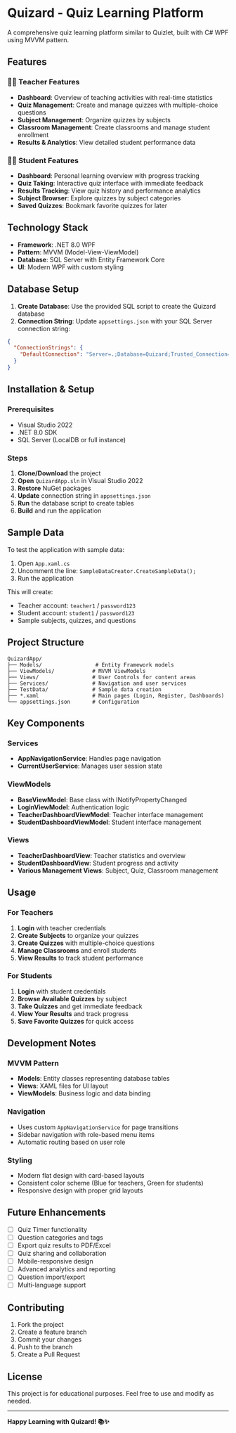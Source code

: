# Quizard - Quiz Learning Platform

A comprehensive quiz learning platform similar to Quizlet, built with C# WPF using MVVM pattern.

## Features

### 👨‍🏫 Teacher Features
- **Dashboard**: Overview of teaching activities with real-time statistics
- **Quiz Management**: Create and manage quizzes with multiple-choice questions
- **Subject Management**: Organize quizzes by subjects
- **Classroom Management**: Create classrooms and manage student enrollment
- **Results & Analytics**: View detailed student performance data

### 👨‍🎓 Student Features
- **Dashboard**: Personal learning overview with progress tracking
- **Quiz Taking**: Interactive quiz interface with immediate feedback
- **Results Tracking**: View quiz history and performance analytics
- **Subject Browser**: Explore quizzes by subject categories
- **Saved Quizzes**: Bookmark favorite quizzes for later

## Technology Stack

- **Framework**: .NET 8.0 WPF
- **Pattern**: MVVM (Model-View-ViewModel)
- **Database**: SQL Server with Entity Framework Core
- **UI**: Modern WPF with custom styling

## Database Setup

1. **Create Database**: Use the provided SQL script to create the Quizard database
2. **Connection String**: Update `appsettings.json` with your SQL Server connection string:

```json
{
  "ConnectionStrings": {
    "DefaultConnection": "Server=.;Database=Quizard;Trusted_Connection=true;TrustServerCertificate=true;"
  }
}
```

## Installation & Setup

### Prerequisites
- Visual Studio 2022
- .NET 8.0 SDK
- SQL Server (LocalDB or full instance)

### Steps
1. **Clone/Download** the project
2. **Open** `QuizardApp.sln` in Visual Studio 2022
3. **Restore** NuGet packages
4. **Update** connection string in `appsettings.json`
5. **Run** the database script to create tables
6. **Build** and run the application

## Sample Data

To test the application with sample data:

1. Open `App.xaml.cs`
2. Uncomment the line: `SampleDataCreator.CreateSampleData();`
3. Run the application

This will create:
- Teacher account: `teacher1` / `password123`
- Student account: `student1` / `password123`
- Sample subjects, quizzes, and questions

## Project Structure

```
QuizardApp/
├── Models/                 # Entity Framework models
├── ViewModels/            # MVVM ViewModels
├── Views/                 # User Controls for content areas
├── Services/              # Navigation and user services
├── TestData/              # Sample data creation
├── *.xaml                 # Main pages (Login, Register, Dashboards)
└── appsettings.json       # Configuration
```

## Key Components

### Services
- **AppNavigationService**: Handles page navigation
- **CurrentUserService**: Manages user session state

### ViewModels
- **BaseViewModel**: Base class with INotifyPropertyChanged
- **LoginViewModel**: Authentication logic
- **TeacherDashboardViewModel**: Teacher interface management
- **StudentDashboardViewModel**: Student interface management

### Views
- **TeacherDashboardView**: Teacher statistics and overview
- **StudentDashboardView**: Student progress and activity
- **Various Management Views**: Subject, Quiz, Classroom management

## Usage

### For Teachers
1. **Login** with teacher credentials
2. **Create Subjects** to organize your quizzes
3. **Create Quizzes** with multiple-choice questions
4. **Manage Classrooms** and enroll students
5. **View Results** to track student performance

### For Students
1. **Login** with student credentials
2. **Browse Available Quizzes** by subject
3. **Take Quizzes** and get immediate feedback
4. **View Your Results** and track progress
5. **Save Favorite Quizzes** for quick access

## Development Notes

### MVVM Pattern
- **Models**: Entity classes representing database tables
- **Views**: XAML files for UI layout
- **ViewModels**: Business logic and data binding

### Navigation
- Uses custom `AppNavigationService` for page transitions
- Sidebar navigation with role-based menu items
- Automatic routing based on user role

### Styling
- Modern flat design with card-based layouts
- Consistent color scheme (Blue for teachers, Green for students)
- Responsive design with proper grid layouts

## Future Enhancements

- [ ] Quiz Timer functionality
- [ ] Question categories and tags
- [ ] Export quiz results to PDF/Excel
- [ ] Quiz sharing and collaboration
- [ ] Mobile-responsive design
- [ ] Advanced analytics and reporting
- [ ] Question import/export
- [ ] Multi-language support

## Contributing

1. Fork the project
2. Create a feature branch
3. Commit your changes
4. Push to the branch
5. Create a Pull Request

## License

This project is for educational purposes. Feel free to use and modify as needed.

---

**Happy Learning with Quizard! 📚✨**